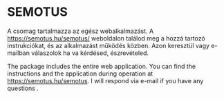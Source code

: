 # SEMOTUS

A csomag tartalmazza az egész webalkalmazást.
A https://semotus.hu/semotus/ weboldalon találod meg a hozzá tartozó instrukciókat, és az alkalmazást működés közben. Azon keresztül vagy e-mailban válaszolok ha va kérdésed, észrevételed.

The package includes the entire web application.
You can find the instructions and the application during operation at https://semotus.hu/semotus. I will respond via e-mail if you have any questions .
